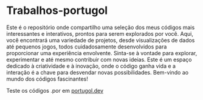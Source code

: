 # Trabalhos-portugol
Este é o repositório onde compartilho uma seleção dos meus códigos mais interessantes e interativos, prontos para serem explorados por você. Aqui, você encontrará uma variedade de projetos, desde visualizações de dados até pequenos jogos, todos cuidadosamente desenvolvidos para proporcionar uma experiência envolvente. Sinta-se à vontade para explorar, experimentar e até mesmo contribuir com novas ideias. Este é um espaço dedicado à criatividade e à inovação, onde o código ganha vida e a interação é a chave para desvendar novas possibilidades. Bem-vindo ao mundo dos códigos fascinantes!


Teste os códigos .por em [portugol.dev](https://portugol.dev/)
